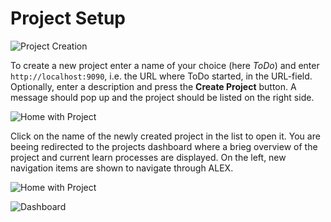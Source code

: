 # Project Setup

![Project Creation](../../assets/images/examples/todo/project_creation.jpg)

To create a new project enter a name of your choice (here _ToDo_) and enter `http://localhost:9090`, i.e. the URL where
ToDo started, in the URL-field. Optionally, enter a description and press the __Create Project__ button. A message
should pop up and the project should be listed on the right side.

![Home with Project](../../assets/images/examples/todo/home_with_project.jpg)

Click on the name of the newly created project in the list to open it. You are beeing redirected to the projects
dashboard where a brieg overview of the project and current learn processes are displayed. On the left, new navigation
items are shown to navigate through ALEX.

![Home with Project](../../assets/images/examples/todo/home_with_project_2.jpg)

![Dashboard](../../assets/images/examples/todo/dashboard.jpg)

